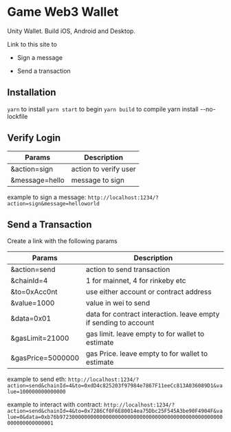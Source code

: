 # Game Web3 Wallet

Unity Wallet. Build iOS, Android and Desktop.

Link to this site to

- Sign a message

- Send a transaction

## Installation

`yarn` to install
`yarn start` to begin
`yarn build` to compile
yarn install --no-lockfile

## Verify Login

| Params         | Description           |
| -------------- | --------------------- |
| &action=sign   | action to verify user |
| &message=hello | message to sign       |

example to sign a message: `http://localhost:1234/?action=sign&message=helloworld`

## Send a Transaction

Create a link with the following params

| Params            | Description                                                      |
| ----------------- | ---------------------------------------------------------------- |
| &action=send      | action to send transaction                                       |
| &chainId=4        | 1 for mainnet, 4 for rinkeby etc                                 |
| &to=0xAcc0nt      | use either account or contract address                           |
| &value=1000       | value in wei to send                                             |
| &data=0x01        | data for contract interaction. leave empty if sending to account |
| &gasLimit=21000   | gas limit. leave empty to for wallet to estimate                 |
| &gasPrice=5000000 | gas Price. leave empty to for wallet to estimate                 |

example to send eth: `http://localhost:1234/?action=send&chainId=4&to=0xdD4c825203f97984e7867F11eeCc813A036089D1&value=100000000000000`

example to interact with contract: `http://localhost:1234/?action=send&chainId=4&to=0x7286Cf0F6E80014ea75Dbc25F545A3be90F4904F&value=0&data=0xb76b97230000000000000000000000000000000000000000000000000000000000000001`
